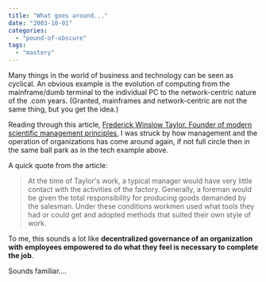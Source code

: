 ```yaml
---
title: "What goes around..."
date: "2003-10-01"
categories: 
  - "pound-of-obscure"
tags: 
  - "mastery"
---
```


Many things in the world of business and technology can be seen as cyclical. An obvious example is the evolution of computing from the mainframe/dumb terminal to the individual PC to the network-centric nature of the .com years. (Granted, mainframes and network-centric are not the same thing, but you get the idea.)  
  
Reading through this article, [Frederick Winslow Taylor. Founder of modern scientific management principles](http://www.accel-team.com/scientific/scientific_02.html), I was struck by how management and the operation of organizations has come around again, if not full circle then in the same ball park as in the tech example above.  
  
A quick quote from the article:  

> At the time of Taylor's work, a typical manager would have very little contact with the activities of the factory. Generally, a foreman would be given the total responsibility for producing goods demanded by the salesman. Under these conditions workmen used what tools they had or could get and adopted methods that suited their own style of work.

  
To me, this sounds a lot like **decentralized governance of an organization with employees empowered to do what they feel is necessary to complete the job**.  
  
Sounds familiar....
